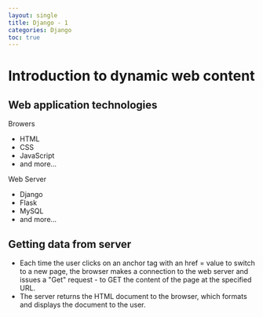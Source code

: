 ```yaml
---
layout: single
title: Django - 1
categories: Django
toc: true
---
```


# Introduction to dynamic web content

## Web application technologies
Browers
- HTML
- CSS
- JavaScript
- and more...

Web Server
- Django
- Flask
- MySQL
- and more...

## Getting data from server
- Each time the user clicks on an anchor tag with an href = value to switch to a new page, the browser makes a connection to the web server and issues a "Get" request - to GET the content of the page at the specified URL.
- The server returns the HTML document to the browser, which formats and displays the document to the user.
